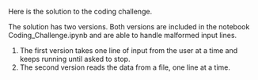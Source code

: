 Here is the solution to the coding challenge.

The solution has two versions. Both versions are included in the notebook Coding_Challenge.ipynb and are able to handle malformed input lines.

1)  The first version takes one line of input from the user at a time and keeps running until asked to stop.
2)  The second version reads the data from a file, one line at a time.
